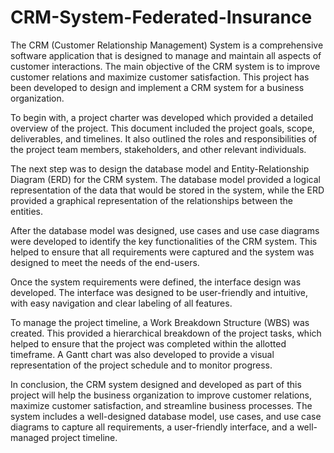 # CRM-System-Federated-Insurance
The CRM (Customer Relationship Management) System is a comprehensive software application that is designed to manage and maintain all aspects of customer interactions. The main objective of the CRM system is to improve customer relations and maximize customer satisfaction. This project has been developed to design and implement a CRM system for a business organization.

To begin with, a project charter was developed which provided a detailed overview of the project. This document included the project goals, scope, deliverables, and timelines. It also outlined the roles and responsibilities of the project team members, stakeholders, and other relevant individuals.

The next step was to design the database model and Entity-Relationship Diagram (ERD) for the CRM system. The database model provided a logical representation of the data that would be stored in the system, while the ERD provided a graphical representation of the relationships between the entities.

After the database model was designed, use cases and use case diagrams were developed to identify the key functionalities of the CRM system. This helped to ensure that all requirements were captured and the system was designed to meet the needs of the end-users.

Once the system requirements were defined, the interface design was developed. The interface was designed to be user-friendly and intuitive, with easy navigation and clear labeling of all features.

To manage the project timeline, a Work Breakdown Structure (WBS) was created. This provided a hierarchical breakdown of the project tasks, which helped to ensure that the project was completed within the allotted timeframe. A Gantt chart was also developed to provide a visual representation of the project schedule and to monitor progress.

In conclusion, the CRM system designed and developed as part of this project will help the business organization to improve customer relations, maximize customer satisfaction, and streamline business processes. The system includes a well-designed database model, use cases, and use case diagrams to capture all requirements, a user-friendly interface, and a well-managed project timeline.
